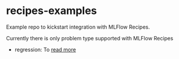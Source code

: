 # recipes-examples
Example repo to kickstart integration with MLFlow Recipes.

Currently there is only problem type supported with MLFlow Recipes
- regression: To [read more](regression/README.md)
